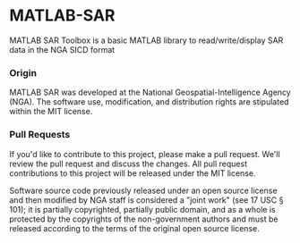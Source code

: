 # MATLAB-SAR
MATLAB SAR Toolbox is a basic MATLAB library to read/write/display SAR data in the NGA SICD format

### Origin
MATLAB SAR was developed at the National Geospatial-Intelligence Agency (NGA). The software use, modification, and distribution rights are stipulated within the MIT license.

### Pull Requests

If you'd like to contribute to this project, please make a pull request. We'll review the pull request and discuss the changes. All pull request contributions to this project will be released under the MIT license.

Software source code previously released under an open source license and then modified by NGA staff is considered a "joint work" (see 17 USC § 101); it is partially copyrighted, partially public domain, and as a whole is protected by the copyrights of the non-government authors and must be released according to the terms of the original open source license.
